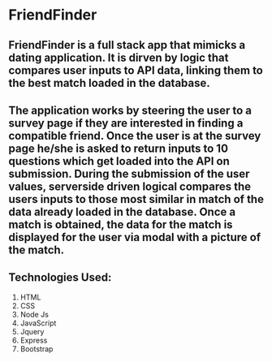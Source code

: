 # FriendFinder

## FriendFinder is a full stack app that mimicks a dating application. It is dirven by logic that compares user inputs to API data, linking them to the best match loaded in the database. 

## The application works by steering the user to a survey page if they are interested in finding a compatible friend.  Once the user is at the survey page he/she is asked to return inputs to 10 questions which get loaded into the API on submission. During the submission of the user values, serverside driven logical compares the users inputs to those most similar in match of the data already loaded in the database. Once a match is obtained, the data for the match is displayed for the user via modal with a picture of the match. 

## Technologies Used:

1. HTML
2. CSS
3. Node Js
4. JavaScript
5. Jquery
6. Express
7. Bootstrap
